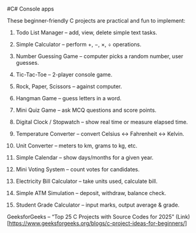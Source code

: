 #C# Console apps

These beginner-friendly C projects are practical and fun to implement:

1. Todo List Manager – add, view, delete simple text tasks.

2. Simple Calculator – perform +, −, ×, ÷ operations.

3. Number Guessing Game – computer picks a random number, user guesses.

4. Tic-Tac-Toe – 2-player console game.

5. Rock, Paper, Scissors – against computer.

6. Hangman Game – guess letters in a word.

7. Mini Quiz Game – ask MCQ questions and score points.

8. Digital Clock / Stopwatch – show real time or measure elapsed time.

9. Temperature Converter – convert Celsius ↔ Fahrenheit ↔ Kelvin.

10. Unit Converter – meters to km, grams to kg, etc.

11. Simple Calendar – show days/months for a given year.

12. Mini Voting System – count votes for candidates.

13. Electricity Bill Calculator – take units used, calculate bill.

14. Simple ATM Simulation – deposit, withdraw, balance check.

15. Student Grade Calculator – input marks, output average & grade.

GeeksforGeeks – “Top 25 C Projects with Source Codes for 2025” 
(Link)[https://www.geeksforgeeks.org/blogs/c-project-ideas-for-beginners/]


